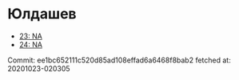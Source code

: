# Юлдашев
- [23: NA](23.md)
- [24: NA](24.md)

Commit: ee1bc652111c520d85ad108effad6a6468f8bab2
 fetched at: 20201023-020305

